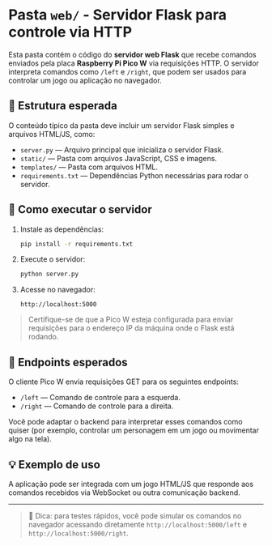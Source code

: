 # Pasta `web/` - Servidor Flask para controle via HTTP

Esta pasta contém o código do **servidor web Flask** que recebe comandos enviados pela placa **Raspberry Pi Pico W** via requisições HTTP. O servidor interpreta comandos como `/left` e `/right`, que podem ser usados para controlar um jogo ou aplicação no navegador.

## 📂 Estrutura esperada

O conteúdo típico da pasta deve incluir um servidor Flask simples e arquivos HTML/JS, como:

- `server.py` — Arquivo principal que inicializa o servidor Flask.
- `static/` — Pasta com arquivos JavaScript, CSS e imagens.
- `templates/` — Pasta com arquivos HTML.
- `requirements.txt` — Dependências Python necessárias para rodar o servidor.

## 🚀 Como executar o servidor

1. Instale as dependências:
   ```bash
   pip install -r requirements.txt
   ```

2. Execute o servidor:
   ```bash
   python server.py
   ```

3. Acesse no navegador:
   ```
   http://localhost:5000
   ```

> Certifique-se de que a Pico W esteja configurada para enviar requisições para o endereço IP da máquina onde o Flask está rodando.

## 🔁 Endpoints esperados

O cliente Pico W envia requisições GET para os seguintes endpoints:

- `/left` — Comando de controle para a esquerda.
- `/right` — Comando de controle para a direita.

Você pode adaptar o backend para interpretar esses comandos como quiser (por exemplo, controlar um personagem em um jogo ou movimentar algo na tela).

## 💡 Exemplo de uso

A aplicação pode ser integrada com um jogo HTML/JS que responde aos comandos recebidos via WebSocket ou outra comunicação backend.

---

> 💬 Dica: para testes rápidos, você pode simular os comandos no navegador acessando diretamente `http://localhost:5000/left` e `http://localhost:5000/right`.

